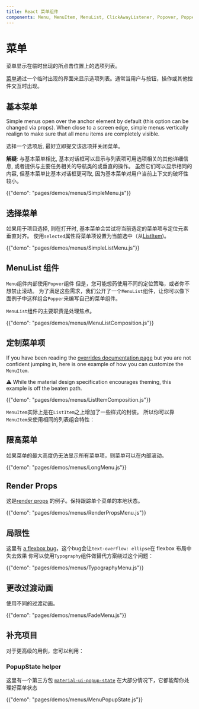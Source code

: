 ```yaml
---
title: React 菜单组件
components: Menu, MenuItem, MenuList, ClickAwayListener, Popover, Popper
---
```

# 菜单

<p class="description">菜单显示在临时出现的所点击位置上的选项列表。</p>

[菜单](https://material.io/design/components/menus.html)通过一个临时出现的界面来显示选项列表。通常当用户与按钮，操作或其他控件交互时出现。

## 基本菜单

Simple menus open over the anchor element by default (this option can be changed via props). When close to a screen edge, simple menus vertically realign to make sure that all menu items are completely visible.

选择一个选项后, 最好立即提交该选项并关闭菜单。

**解疑**: 与基本菜单相比, 基本对话框可以显示与列表项可用选项相关的其他详细信息, 或者提供与主要任务相关的导航类的或垂直的操作。 虽然它们可以显示相同的内容, 但基本菜单比基本对话框更可取, 因为基本菜单对用户当前上下文的破坏性较小。

{{"demo": "pages/demos/menus/SimpleMenu.js"}}

## 选择菜单

如果用于项目选择, 则在打开时, 基本菜单会尝试将当前选定的菜单项与定位元素垂直对齐。 使用` selected `属性将菜单项设置为当前选中（从[ListItem](/api/list-item/))。

{{"demo": "pages/demos/menus/SimpleListMenu.js"}}

## MenuList 组件

`Menu`组件内部使用`Popver`组件 但是，您可能想药使用不同的定位策略，或者你不想禁止滚动。 为了满足这些需求，我们公开了一个`MenuList`组件，让你可以像下面例子中这样组合`Popper`来编写自己的菜单组件。

`MenuList`组件的主要职责是处理焦点。

{{"demo": "pages/demos/menus/MenuListComposition.js"}}

## 定制菜单项

If you have been reading the [overrides documentation page](/customization/overrides/) but you are not confident jumping in, here is one example of how you can customize the `MenuItem`.

⚠️ While the material design specification encourages theming, this example is off the beaten path.

{{"demo": "pages/demos/menus/ListItemComposition.js"}}

`MenuItem`实际上是在`ListItem`之上增加了一些样式的封装。 所以你可以靠`MenuItem`来使用相同的列表组合特性：

## 限高菜单

如果菜单的最大高度仍无法显示所有菜单项，则菜单可以在内部滚动。

{{"demo": "pages/demos/menus/LongMenu.js"}}

## Render Props

这是[render props](https://reactjs.org/docs/render-props.html) 的例子。保持跟踪单个菜单的本地状态。

{{"demo": "pages/demos/menus/RenderPropsMenu.js"}}

## 局限性

这里有 [a flexbox bug](https://bugs.chromium.org/p/chromium/issues/detail?id=327437)，这个bug会让`text-overflow: ellipse`在 flexbox 布局中失去效果 你可以使用`Typography`组件做替代方案绕过这个问题：

{{"demo": "pages/demos/menus/TypographyMenu.js"}}

## 更改过渡动画

使用不同的过渡动画。

{{"demo": "pages/demos/menus/FadeMenu.js"}}

## 补充项目

对于更高级的用例，您可以利用：

### PopupState helper

这里有一个第三方包 [`material-ui-popup-state`](https://github.com/jcoreio/material-ui-popup-state) 在大部分情况下，它都能帮你处理好菜单状态

{{"demo": "pages/demos/menus/MenuPopupState.js"}}